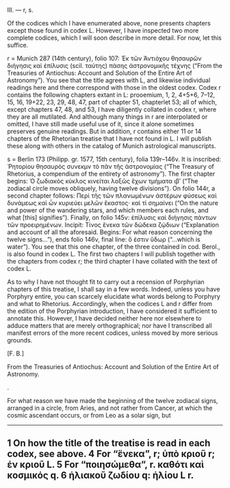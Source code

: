 III. — r, s.

Of the codices which I have enumerated above, none presents chapters except those found in codex L. However, I have inspected two more complete codices, which I will soon describe in more detail. For now, let this suffice.

r = Munich 287 (14th century), folio 107: Ἐκ τῶν Ἀντιόχου θησαυρῶν διήγησις καὶ ἐπίλυσις (scil. ταύτης) πάσης ἀστρονομικῆς τέχνης (“From the Treasuries of Antiochus: Account and Solution of the Entire Art of Astronomy”). You see that the title agrees with L, and likewise individual readings here and there correspond with those in the oldest codex. Codex r contains the following chapters extant in L: prooemium, 1, 2, 4+5+6, 7–12, 15, 16, 19+22, 23, 29, 48, 47, part of chapter 51, chapterlet 53; all of which, except chapters 47, 48, and 53, I have diligently collated in codex r, where they are all mutilated. And although many things in r are interpolated or omitted, I have still made useful use of it, since it alone sometimes preserves genuine readings. But in addition, r contains either 11 or 14 chapters of the Rhetorian treatise that I have not found in L. I will publish these along with others in the catalog of Munich astrological manuscripts.

s = Berlin 173 (Philipp. gr. 1577, 15th century), folia 139r–146v. It is inscribed: Ῥητορίου θησαυρὸς συνεκμν τὸ πᾶν τῆς ἀστρονομίας (“The Treasury of Rhetorius, a compendium of the entirety of astronomy”). The first chapter begins: Ὁ ζωδιακὸς κύκλος κινείται λοξῶς ἔχων τμήματα ιβ′ (“The zodiacal circle moves obliquely, having twelve divisions”). On folio 144r, a second chapter follows: Περὶ τῆς τῶν πλανωμένων ἀστέρων φύσεως καὶ δυνάμεως καὶ ὧν κυριεύει μελῶν ἕκαστος· καὶ τί σημαίνει (“On the nature and power of the wandering stars, and which members each rules, and what [this] signifies”). Finally, on folio 145v: ἐπίλυσις καὶ διήγησις πάντων τῶν προειρημένων. Incipit: Τίνος ἕνεκα τῶν δώδεκα ζῴδιων (“Explanation and account of all the aforesaid. Begins: For what reason concerning the twelve signs…”), ends folio 146v, final line: ὅ ἐστιν ὕδωρ (“…which is water”). You see that this one chapter, of the three contained in cod. Berol., is also found in codex L. The first two chapters I will publish together with the chapters from codex r; the third chapter I have collated with the text of codex L.

As to why I have not thought fit to carry out a recension of Porphyrian chapters of this treatise, I shall say in a few words. Indeed, unless you have Porphyry entire, you can scarcely elucidate what words belong to Porphyry and what to Rhetorius. Accordingly, when the codices L and r differ from the edition of the Porphyrian introduction, I have considered it sufficient to annotate this. However, I have decided neither here nor elsewhere to adduce matters that are merely orthographical; nor have I transcribed all manifest errors of the more recent codices, unless moved by more serious grounds.

[F. B.]

<Rhetorius> From the Treasuries of Antiochus: Account and Solution of the Entire Art of Astronomy.

<Prooemium>.

For what reason we have made the beginning of the twelve zodiacal signs, arranged in a circle, from Aries, and not rather from Cancer, at which the cosmic ascendant occurs, or from Leo as a solar sign, but

---
1 On how the title of the treatise is read in each codex, see above.
4 For “ἕνεκα”, r; ὑπὸ κριοῦ r; ἐν κριοῦ L.
5 For “ποιησώμεθα”, r. καθότι καὶ κοσμικός q.
6 ἡλιακοῦ ζωδίου q: ἡλίου L r.
---